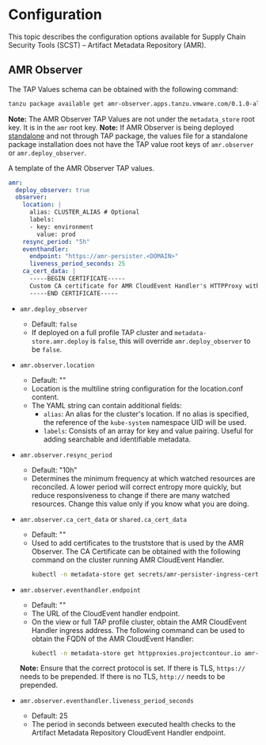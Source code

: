 # Configuration

This topic describes the configuration options available for Supply Chain Security Tools (SCST) – Artifact Metadata Repository (AMR).

## AMR Observer

The TAP Values schema can be obtained with the following command:
```bash
tanzu package available get amr-observer.apps.tanzu.vmware.com/0.1.0-alpha.8 --values-schema --namespace tap-install
```

**Note:** The AMR Observer TAP Values are not under the `metadata_store` root key. It is in the `amr` root key.
**Note:** If AMR Observer is being deployed [standalone](./install-amr-observer.hbs.md#installing-artifact-metadata-repository-observer-standalone) and not through TAP package, the values file for a standalone package installation does not have the TAP value root keys of `amr.observer` or `amr.deploy_observer`.

A template of the AMR Observer TAP values.

```yaml
amr: 
  deploy_observer: true
  observer:
    location: |
      alias: CLUSTER_ALIAS # Optional
      labels:
      - key: environment
        value: prod
    resync_period: "5h"
    eventhandler:
      endpoint: "https://amr-persister.<DOMAIN>"
      liveness_period_seconds: 25
    ca_cert_data: |
      -----BEGIN CERTIFICATE-----
      Custom CA certificate for AMR CloudEvent Handler's HTTPProxy with custom TLS certs
      -----END CERTIFICATE-----
```

* `amr.deploy_observer`
	* Default: `false`
  * If deployed on a full profile TAP cluster and `metadata-store.amr.deploy` is `false`, this will override `amr.deploy_observer` to be `false`.

* `amr.observer.location`
	* Default: ""
  * Location is the multiline string configuration for the location.conf content.
  * The YAML string can contain additional fields:
    * `alias`: An alias for the cluster's location. If no alias is specified, the reference of the `kube-system` namespace UID will be used.
    * `labels`: Consists of an array for key and value pairing. Useful for adding searchable and identifiable metadata.

* `amr.observer.resync_period`
	* Default: "10h"
  * Determines the minimum frequency at which watched resources are reconciled. A lower period will correct entropy more quickly, but reduce responsiveness to change if there are many watched resources. Change this value only if you know what you are doing.

* `amr.observer.ca_cert_data` or `shared.ca_cert_data`
	* Default: ""
  * Used to add certificates to the truststore that is used by the AMR Observer. The CA Certificate can be obtained with the following command on the cluster running AMR CloudEvent Handler. 
    ```bash
    kubectl -n metadata-store get secrets/amr-persister-ingress-cert -o jsonpath='{.data."crt.ca"}' | base64 -d
    ```

* `amr.observer.eventhandler.endpoint`
	* Default: ""
  * The URL of the CloudEvent handler endpoint.
  * On the view or full TAP profile cluster, obtain the AMR CloudEvent Handler ingress address. The following command can be used to obtain the FQDN of the AMR CloudEvent Handler:
    ```bash
    kubectl -n metadata-store get httpproxies.projectcontour.io amr-persister-ingress -o jsonpath='{.spec.virtualhost.fqdn}'
    ```
  **Note:** Ensure that the correct protocol is set. If there is TLS, `https://` needs to be prepended. If there is no TLS, `http://` needs to be prepended.

* `amr.observer.eventhandler.liveness_period_seconds`
	* Default: 25
  * The period in seconds between executed health checks to the Artifact Metadata Repository CloudEvent Handler endpoint.
